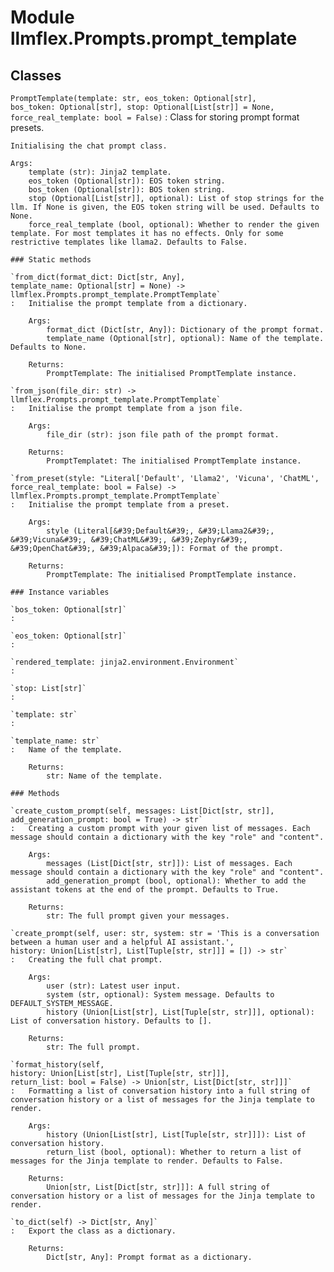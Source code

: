 Module llmflex.Prompts.prompt_template
======================================

Classes
-------

`PromptTemplate(template: str, eos_token: Optional[str], bos_token: Optional[str], stop: Optional[List[str]] = None, force_real_template: bool = False)`
:   Class for storing prompt format presets.
        
    
    Initialising the chat prompt class.
    
    Args:
        template (str): Jinja2 template.
        eos_token (Optional[str]): EOS token string.
        bos_token (Optional[str]): BOS token string.
        stop (Optional[List[str]], optional): List of stop strings for the llm. If None is given, the EOS token string will be used. Defaults to None.
        force_real_template (bool, optional): Whether to render the given template. For most templates it has no effects. Only for some restrictive templates like llama2. Defaults to False.

    ### Static methods

    `from_dict(format_dict: Dict[str, Any], template_name: Optional[str] = None) ‑> llmflex.Prompts.prompt_template.PromptTemplate`
    :   Initialise the prompt template from a dictionary.
        
        Args:
            format_dict (Dict[str, Any]): Dictionary of the prompt format.
            template_name (Optional[str], optional): Name of the template. Defaults to None.
        
        Returns:
            PromptTemplate: The initialised PromptTemplate instance.

    `from_json(file_dir: str) ‑> llmflex.Prompts.prompt_template.PromptTemplate`
    :   Initialise the prompt template from a json file.
        
        Args:
            file_dir (str): json file path of the prompt format.
        
        Returns:
            PromptTemplatet: The initialised PromptTemplate instance.

    `from_preset(style: "Literal['Default', 'Llama2', 'Vicuna', 'ChatML', 'Zephyr', 'OpenChat', 'Alpaca']", force_real_template: bool = False) ‑> llmflex.Prompts.prompt_template.PromptTemplate`
    :   Initialise the prompt template from a preset.
        
        Args:
            style (Literal[&#39;Default&#39;, &#39;Llama2&#39;, &#39;Vicuna&#39;, &#39;ChatML&#39;, &#39;Zephyr&#39;, &#39;OpenChat&#39;, &#39;Alpaca&#39;]): Format of the prompt.
        
        Returns:
            PromptTemplate: The initialised PromptTemplate instance.

    ### Instance variables

    `bos_token: Optional[str]`
    :

    `eos_token: Optional[str]`
    :

    `rendered_template: jinja2.environment.Environment`
    :

    `stop: List[str]`
    :

    `template: str`
    :

    `template_name: str`
    :   Name of the template.
        
        Returns:
            str: Name of the template.

    ### Methods

    `create_custom_prompt(self, messages: List[Dict[str, str]], add_generation_prompt: bool = True) ‑> str`
    :   Creating a custom prompt with your given list of messages. Each message should contain a dictionary with the key "role" and "content".
        
        Args:
            messages (List[Dict[str, str]]): List of messages. Each message should contain a dictionary with the key "role" and "content".
            add_generation_prompt (bool, optional): Whether to add the assistant tokens at the end of the prompt. Defaults to True.
        
        Returns:
            str: The full prompt given your messages.

    `create_prompt(self, user: str, system: str = 'This is a conversation between a human user and a helpful AI assistant.', history: Union[List[str], List[Tuple[str, str]]] = []) ‑> str`
    :   Creating the full chat prompt.
        
        Args:
            user (str): Latest user input.
            system (str, optional): System message. Defaults to DEFAULT_SYSTEM_MESSAGE.
            history (Union[List[str], List[Tuple[str, str]]], optional): List of conversation history. Defaults to [].
        
        Returns:
            str: The full prompt.

    `format_history(self, history: Union[List[str], List[Tuple[str, str]]], return_list: bool = False) ‑> Union[str, List[Dict[str, str]]]`
    :   Formatting a list of conversation history into a full string of conversation history or a list of messages for the Jinja template to render.
        
        Args:
            history (Union[List[str], List[Tuple[str, str]]]): List of conversation history. 
            return_list (bool, optional): Whether to return a list of messages for the Jinja template to render. Defaults to False.
        
        Returns:
            Union[str, List[Dict[str, str]]]: A full string of conversation history or a list of messages for the Jinja template to render.

    `to_dict(self) ‑> Dict[str, Any]`
    :   Export the class as a dictionary.
        
        Returns:
            Dict[str, Any]: Prompt format as a dictionary.